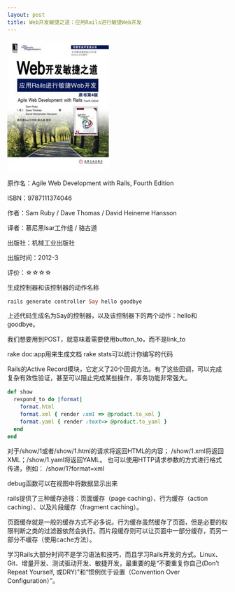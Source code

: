 ```yaml
---
layout: post
title: Web开发敏捷之道：应用Rails进行敏捷Web开发
---
```

<img class="cover" alt="9787111374046" src="/images/2012/12/9787111374046-232x300.jpg" width="232" height="300" />

原作名：Agile Web Development with Rails, Fourth Edition

ISBN：9787111374046

作者：Sam Ruby / Dave Thomas / David Heineme Hansson

译者：慕尼黑Isar工作组 / 骆古道

出版社：机械工业出版社

出版时间：2012-3

评价：☆☆☆☆

生成控制器和该控制器的动作名称

```ruby
rails generate controller Say hello goodbye
```

上述代码生成名为Say的控制器，以及该控制器下的两个动作：hello和goodbye。

我们想要用到POST，就意味着需要使用button_to，而不是link_to

rake doc:app用来生成文档
rake stats可以统计你编写的代码

Rails的Active Record模块，它定义了20个回调方法。有了这些回调，可以完成复杂有效性验证，甚至可以阻止完成某些操作，事务功能非常强大。

```ruby
def show
  respond_to do |format|
    format.html
    format.xml { render :xml => @product.to_xml }
    format.yaml { render :text=> @product.to_yaml }
  end
end
```

对于/show/1或者/show/1.html的请求将返回HTML的内容；
/show/1.xml将返回XML；/show/1.yaml将返回YAML。
也可以使用HTTP请求参数的方式进行格式传递，例如：
/show/1?format=xml

debug函数可以在视图中将数据显示出来

rails提供了三种缓存途径：页面缓存（page caching）、行为缓存（action caching）、以及片段缓存（fragment caching）。

页面缓存就是一般的缓存方式不必多说。行为缓存虽然缓存了页面，但是必要的权限判断之类的过滤器依然会执行。而片段缓存则可以让页面中一部分缓存，而另一部分不缓存（使用cache方法）。

学习Rails大部分时间不是学习语法和技巧，而且学习Rails开发的方式。Linux、Git、增量开发、测试驱动开发、敏捷开发，最重要的是“不要重复你自己(Don’t Repeat Yourself, 或DRY)”和“惯例优于设置（Convention Over Configuration）”。
